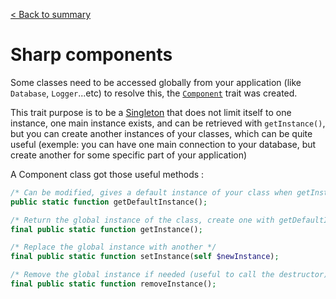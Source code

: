 [< Back to summary](./000_sharp.md)

# Sharp components

Some classes need to be accessed globally from your application (like `Database`, `Logger`...etc)
to resolve this, the [`Component`](../Classes/Core/Component.php) trait was created.

This trait purpose is to be a [Singleton](https://en.wikipedia.org/wiki/Singleton_pattern) that
does not limit itself to one instance, one main instance exists, and can be retrieved with `getInstance()`,
but you can create another instances of your classes, which can be quite useful (exemple: you can have one main
connection to your database, but create another for some specific part of your application)

A Component class got those useful methods :

```php
/* Can be modified, gives a default instance of your class when getInstance is called the first time */
public static function getDefaultInstance();

/* Return the global instance of the class, create one with getDefaultInstance if needed */
final public static function getInstance();

/* Replace the global instance with another */
final public static function setInstance(self $newInstance);

/* Remove the global instance if needed (useful to call the destructor) */
final public static function removeInstance();
```